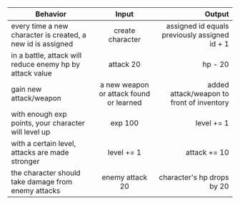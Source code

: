 | Behavior | Input | Output |
| ------------- |:-------------:| -----:|
| every time a new character is created, a new id is assigned | create character | assigned id equals previously assigned id + 1 |
| in a battle, attack will reduce enemy hp by attack value | attack 20 | hp - 20 |
| gain new attack/weapon | a new weapon or attack found or learned | added attack/weapon to front of inventory |
| with enough exp points, your character will level up | exp 100 | level += 1 |
| with a certain level, attacks are made stronger | level += 1 | attack += 10 |
| the character should take damage from enemy attacks | enemy attack 20 | character's hp drops by 20 |
